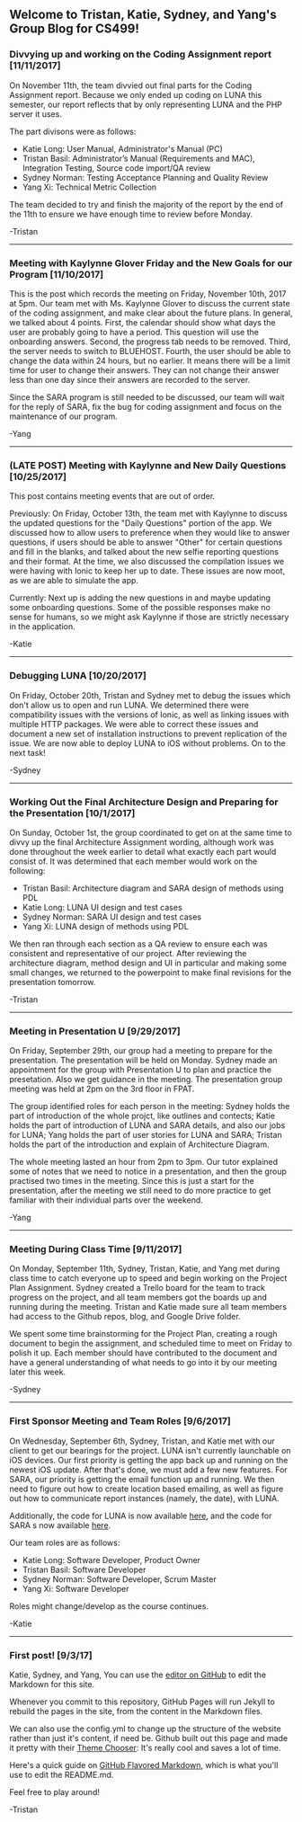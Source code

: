 ## Welcome to Tristan, Katie, Sydney, and Yang's Group Blog for CS499!

### Divvying up and working on the Coding Assignment report [11/11/2017]
On November 11th, the team divvied out final parts for the Coding Assignment report. Because we only ended up coding on LUNA this semester, our report reflects that by only representing LUNA and the PHP server it uses. 

The part divisons were as follows:

* Katie Long: User Manual, Administrator's Manual (PC)
* Tristan Basil: Administrator’s Manual (Requirements and MAC), Integration Testing, Source code import/QA review
* Sydney Norman: Testing Acceptance Planning and Quality Review
* Yang Xi: Technical Metric Collection

The team decided to try and finish the majority of the report by the end of the 11th to ensure we have enough time to review before Monday.

-Tristan

<hr>

### Meeting with Kaylynne Glover Friday and the New Goals for our Program [11/10/2017]
This is the post which records the meeting on Friday, November 10th, 2017 at 5pm. Our team met with Ms. Kaylynne Glover to discuss the current state of the coding assignment, and make clear about the future plans. In general, we talked about 4 points. First, the calendar should show what days the user are probably going to have a period. This question will use the onboarding answers. Second, the progress tab needs to be removed. Third, the server needs to switch to BLUEHOST. Fourth, the user should be able to change the data within 24 hours, but no earlier. It means there will be a limit time for user to change their answers. They can not change their answer less than one day since their answers are recorded to the server.

Since the SARA program is still needed to be discussed, our team will wait for the reply of SARA, fix the bug for coding assignment and focus on the maintenance of our program.

-Yang

<hr>

### (LATE POST) Meeting with Kaylynne and New Daily Questions [10/25/2017]
This post contains meeting events that are out of order. 

Previously: On Friday, October 13th, the team met with Kaylynne to discuss the updated questions for the "Daily Questions" portion of the app. We discussed how to allow users to preference when they would like to answer questions, if users should be able to answer "Other" for certain questions and fill in the blanks, and talked about the new selfie reporting questions and their format. At the time, we also discussed the compilation issues we were having with Ionic to keep her up to date. These issues are now moot, as we are able to simulate the app.

Currently: Next up is adding the new questions in and maybe updating some onboarding questions. Some of the possible responses make no sense for humans, so we might ask Kaylynne if those are strictly necessary in the application.

-Katie

<hr>

### Debugging LUNA [10/20/2017]
On Friday, October 20th, Tristan and Sydney met to debug the issues which don't allow us to open and run LUNA. We determined there were compatibility issues with the versions of Ionic, as well as linking issues with multiple HTTP packages. We were able to correct these issues and document a new set of installation instructions to prevent replication of the issue. We are now able to deploy LUNA to iOS without problems. On to the next task!

-Sydney

<hr>

### Working Out the Final Architecture Design and Preparing for the Presentation [10/1/2017]
On Sunday, October 1st, the group coordinated to get on at the same time to divvy up the final Architecture Assignment wording, although work was done throughout the week earlier to detail what exactly each part would consist of. It was determined that each member would work on the following:
* Tristan Basil: Architecture diagram and SARA design of methods using PDL
* Katie Long: LUNA UI design and test cases
* Sydney Norman: SARA UI design and test cases
* Yang Xi: LUNA design of methods using PDL

We then ran through each section as a QA review to ensure each was consistent and representative of our project. After reviewing the architecture diagram, method design and UI in particular and making some small changes, we returned to the powerpoint to make final revisions for the presentation tomorrow.

-Tristan

<hr>

### Meeting in Presentation U [9/29/2017]
On Friday, September 29th, our group had a meeting to prepare for the presentation. The presentation will be held on Monday. Sydney made an appointment for the group with Presentation U to plan and practice the presetation. Also we get guidance in the meeting. The presentation group meeting was held at 2pm on the 3rd floor in FPAT. 

The group identified roles for each person in the meeting: Sydney holds the part of introduction of the whole projct, like outlines and contects; Katie holds the part of introduction of LUNA and SARA details, and also our jobs for LUNA; Yang holds the part of user stories for LUNA and SARA; Tristan holds the part of the introduction and explain of Architecture Diagram.

The whole meeting lasted an hour from 2pm to 3pm. Our tutor explained some of notes that we need to notice in a presentation, and then the group practised two times in the meeting. Since this is just a start for the presentation, after the meeting we still need to do more practice to get familiar with their individual parts over the weekend.

-Yang

<hr>

### Meeting During Class Time [9/11/2017]
On Monday, September 11th, Sydney, Tristan, Katie, and Yang met during class time to catch everyone up to speed and begin working on the Project Plan Assignment. Sydney created a Trello board for the team to track progress on the project, and all team members got the boards up and running during the meeting. Tristan and Katie made sure all team members had access to the Github repos, blog, and Google Drive folder.

We spent some time brainstorming for the Project Plan, creating a rough document to begin the assignment, and scheduled time to meet on Friday to polish it up. Each member should have contributed to the document and have a general understanding of what needs to go into it by our meeting later this week.

-Sydney

<hr>

### First Sponsor Meeting and Team Roles [9/6/2017]
On Wednesday, September 6th, Sydney, Tristan, and Katie met with our client to get our bearings for the project. LUNA isn't currently launchable on iOS devices. Our first priority is getting the app back up and running on the newest iOS update. After that's done, we must add a few new features. For SARA, our priority is getting the email function up and running. We then need to figure out how to create location based emailing, as well as figure out how to communicate report instances (namely, the date), with LUNA.

Additionally, the code for LUNA is now available [here](https://github.com/katrinamo/LUNA), and the code for SARA s now available [here](https://github.com/katrinamo/SARA-Fall17).

Our team roles are as follows:
* Katie Long: Software Developer, Product Owner 
* Tristan Basil: Software Developer
* Sydney Norman: Software Developer, Scrum Master
* Yang Xi: Software Developer

Roles might change/develop as the course continues. 

-Katie

<hr>

### First post! [9/3/17]

Katie, Sydney, and Yang,
You can use the [editor on GitHub](https://github.com/Immaculato/Immaculato.github.io/edit/master/README.md) to edit the Markdown for this site.

Whenever you commit to this repository, GitHub Pages will run Jekyll to rebuild the pages in the site, from the content in the Markdown files. 

We can also use the config.yml to change up the structure of the website rather than just it's content, if need be. Github built out this page and made it pretty with their [Theme Chooser](https://help.github.com/articles/creating-a-github-pages-site-with-the-jekyll-theme-chooser/): It's really cool and saves a lot of time.

Here's a quick guide on [GitHub Flavored Markdown](https://guides.github.com/features/mastering-markdown/), which is what you'll use to edit the README.md.

Feel free to play around!

-Tristan
